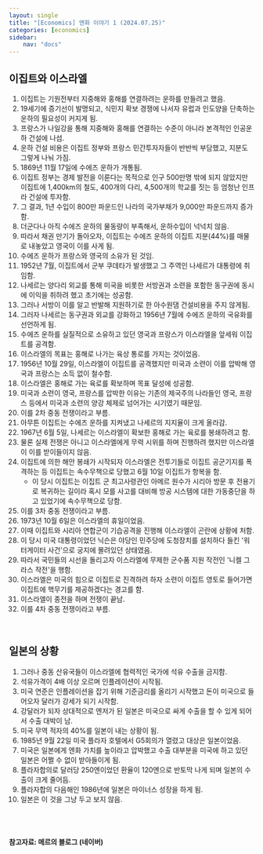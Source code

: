 ```yaml
---
layout: single
title: "[Economics] 엔화 이야기 1 (2024.07.25)"
categories: [economics]
sidebar:
    nav: "docs"
---
```


## 이집트와 이스라엘
1. 이집트는 기원전부터 지중해와 홍해를 연결하려는 운하를 만들려고 했음.
1. 19세기에 증기선이 발명되고, 식민지 확보 경쟁에 나서자 유럽과 인도양을 단축하는 운하의 필요성이 커지게 됨.
1. 프랑스가 나일강을 통해 지중해와 홍해를 연결하는 수준이 아니라 본격적인 인공운하 건설에 나섬.
1. 운하 건설 비용은 이집트 정부와 프랑스 민간투자자들이 반반씩 부담했고, 지분도 그렇게 나눠 가짐.
1. 1869년 11월 17일에 수에즈 운하가 개통됨.
1. 이집트 정부는 경제 발전을 이룬다는 목적으로 인구 500만명 밖에 되지 않았지만 이집트에 1,400km의 철도, 400개의 다리, 4,500개의 학교를 짓는 등 엄청난 인프라 건설에 투자함.
1. 그 결과, 1년 수입이 800만 파운드인 나라의 국가부채가 9,000만 파운드까지 증가함.
1. 더군다나 아직 수에즈 운하의 물동량이 부족해서, 운하수입이 넉넉치 않음.
1. 따라서 채권 만기가 돌아오자, 이집트는 수에즈 운하의 이집트 지분(44%)를 매물로 내놓았고 영국이 이를 사게 됨.
1. 수에즈 운하가 프랑스와 영국의 소유가 된 것임.
1. 1952년 7월, 이집트에서 군부 쿠데타가 발생했고 그 주역인 나세르가 대통령에 취임함.
1. 나세르는 양다리 외교를 통해 미국을 비롯한 서방권과 소련을 포함한 동구권에 동시에 이익을 취하려 했고 초기에는 성공함.
1. 그러나 서방이 이를 알고 반발해 지원하기로 한 아수원댐 건설비용을 주지 않게됨.
1. 그러자 나세르는 동구권과 외교를 강화하고 1956년 7월에 수에즈 운하의 국유화를 선언하게 됨.
1. 수에즈 운하를 실질적으로 소유하고 있던 영국과 프랑스가 이스라엘을 앞세워 이집트를 공격함.
1. 이스라엘의 목표는 홍해로 나가는 육상 통로를 가지는 것이었음.
1. 1956년 10월 29일, 이스라엘이 이집트를 공격했지만 미국과 소련이 이를 압박해 영국과 프랑스는 소득 없이 철수함.
1. 이스라엘은 홍해로 가는 육로를 확보하며 목표 달성에 성공함.
1. 미국과 소련이 영국, 프랑스를 압박한 이유는 기존의 제국주의 나라들인 영국, 프랑스 등에서 미국과 소련의 양강 체제로 넘어가는 시기였기 때문임.
1. 이를 2차 중동 전쟁이라고 부름.
1. 아무튼 이집트는 수에즈 운하를 지켜냈고 나세르의 지지율이 크게 올라감.
1. 1967년 6월 5일, 나세르는 이스라엘이 확보한 홍해로 가는 육로를 봉쇄하려고 함.
1. 물론 실제 전쟁은 아니고 이스라엘에게 무력 시위를 하며 진행하려 했지만 이스라엘이 이를 받이들이지 않음.
1. 이집트에 의한 해안 봉쇄가 시작되자 이스라엘은 전투기들로 이집트 공군기지를 폭격하는 등 이집트는 속수무책으로 당했고 6월 10일 이집트가 항복을 함.
    - 이 당시 이집트는 이집트 군 최고사령관인 아메르 원수가 시리아 방문 후 전용기로 복귀하는 길이라 혹시 모를 사고를 대비해 방공 시스템에 대한 가동중단을 하고 있었기에 속수무책으로 당함.  
1. 이를 3차 중동 전쟁이라고 부름.
1. 1973년 10월 6일은 이스라엘의 휴일이었음.
1. 이때 이집트와 시리아 연합군이 기습공격을 진행해 이스라엘이 곤란에 상황에 처함.
1. 이 당시 미국 대통령이었던 닉슨은 야당인 민주당에 도청장치를 설치하다 들킨 '워터게이터 사건'으로 궁지에 몰려있던 상태였음.
1. 따라서 국민들의 시선을 돌리고자 이스라엘에 무제한 군수품 지원 작전인 '니켈 그라스 작전'을 행함.
1. 이스라엘은 미국의 힘으로 이집트로 진격하려 하자 소련이 이집트 영토로 들어가면 이집트에 핵무기를 제공하겠다는 경고를 함.
1. 이스라엘이 종전을 하며 전쟁이 끝남.
1. 이를 4차 중동 전쟁이라고 부름.

<br/>

## 일본의 상황
1. 그러나 중동 산유국들이 이스라엘에 협력적인 국가에 석유 수출을 금지함.
1. 석유가격이 4배 이상 오르며 인플레이션이 시작됨.
1. 미국 연준은 인플레이션을 잡기 위해 기준금리를 올리기 시작했고 돈이 미국으로 들어오자 달러가 강세가 되기 시작함.
1. 강달러가 되자 상대적으로 엔저가 된 일본은 미국으로 싸게 수출을 할 수 있게 되어서 수출 대박이 남.
1. 미국 무역 적자의 40%를 일본이 내는 상황이 됨.
1. 1985년 9월 22일 미국 플라자 호텔에서 G5회의가 열렸고 대상은 일본이었음.
1. 미국은 일본에게 엔화 가치를 높이라고 압박했고 수출 대부분을 미국에 하고 있던 일본은 어쩔 수 없이 받아들이게 됨.
1. 플라자합의로 달러당 250엔이었던 환율이 120엔으로 반토막 나게 되며 일본의 수출이 크게 줄어듬.
1. 플라자합의 다음해인 1986년에 일본은 마이너스 성장을 하게 됨.
1. 일본은 이 것을 그냥 두고 보지 않음.

<br/>
<br/>

#### 참고자료: 메르의 블로그 (네이버) 